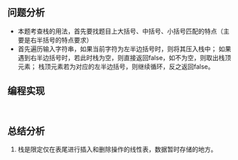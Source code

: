## 问题分析
* 本题考查栈的用法，首先要找题目上大括号、中括号、小括号匹配的特点（主要是右半括号的特点要求）
* 首先遍历输入字符串，如果当前字符为左半边括号时，则将其压入栈中；
  如果遇到右半边括号时，若此时栈为空，则直接返回false，如不为空，则取出栈顶元素；
  栈顶元素若为对应的左半边括号，则继续循环，反之返回false。
## 编程实现
``
``
## 总结分析
1. 栈是限定仅在表尾进行插入和删除操作的线性表，数据暂时存储的地方。
